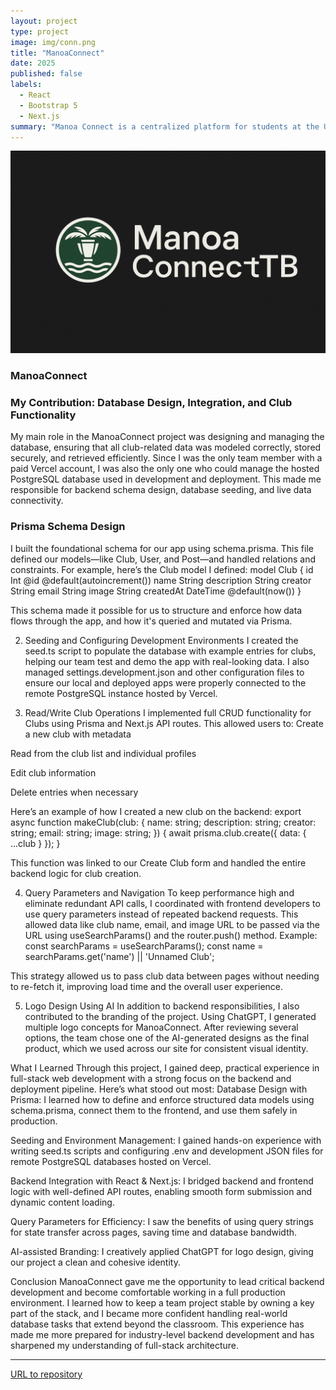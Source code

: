 ```yaml
---
layout: project
type: project
image: img/conn.png
title: "ManoaConnect"
date: 2025
published: false
labels:
  - React
  - Bootstrap 5
  - Next.js
summary: "Manoa Connect is a centralized platform for students at the University of Hawai‘i at Mānoa to explore clubs, connect with communities, and manage their campus involvement. The Club Hub system allows students to browse club profiles, view posts, and use dashboards to manage participation. Club leaders can create or manage club entries, while admins can remove inappropriate content."
---
```

<img width="600px" class="rounded float-start pe-4" src="../img/connect.png">

### ManoaConnect

### My Contribution: Database Design, Integration, and Club Functionality
My main role in the ManoaConnect project was designing and managing the database, ensuring that all club-related data was modeled correctly, stored securely, and retrieved efficiently. Since I was the only team member with a paid Vercel account, I was also the only one who could manage the hosted PostgreSQL database used in development and deployment. This made me responsible for backend schema design, database seeding, and live data connectivity.

### Prisma Schema Design
I built the foundational schema for our app using schema.prisma. This file defined our models—like Club, User, and Post—and handled relations and constraints. For example, here’s the Club model I defined:
model Club {
  id          Int      @id @default(autoincrement())
  name        String
  description String
  creator     String
  email       String
  image       String
  createdAt   DateTime @default(now())
}

This schema made it possible for us to structure and enforce how data flows through the app, and how it's queried and mutated via Prisma.

2. Seeding and Configuring Development Environments
I created the seed.ts script to populate the database with example entries for clubs, helping our team test and demo the app with real-looking data. I also managed settings.development.json and other configuration files to ensure our local and deployed apps were properly connected to the remote PostgreSQL instance hosted by Vercel.

3. Read/Write Club Operations
I implemented full CRUD functionality for Clubs using Prisma and Next.js API routes. This allowed users to:
Create a new club with metadata


Read from the club list and individual profiles


Edit club information


Delete entries when necessary


Here’s an example of how I created a new club on the backend:
export async function makeClub(club: {
  name: string;
  description: string;
  creator: string;
  email: string;
  image: string;
}) {
  await prisma.club.create({ data: { ...club } });
}

This function was linked to our Create Club form and handled the entire backend logic for club creation.

4. Query Parameters and Navigation
To keep performance high and eliminate redundant API calls, I coordinated with frontend developers to use query parameters instead of repeated backend requests. This allowed data like club name, email, and image URL to be passed via the URL using useSearchParams() and the router.push() method.
Example:
const searchParams = useSearchParams();
const name = searchParams.get('name') || 'Unnamed Club';

This strategy allowed us to pass club data between pages without needing to re-fetch it, improving load time and the overall user experience.

5. Logo Design Using AI
In addition to backend responsibilities, I also contributed to the branding of the project. Using ChatGPT, I generated multiple logo concepts for ManoaConnect. After reviewing several options, the team chose one of the AI-generated designs as the final product, which we used across our site for consistent visual identity.

What I Learned
Through this project, I gained deep, practical experience in full-stack web development with a strong focus on the backend and deployment pipeline. Here’s what stood out most:
Database Design with Prisma: I learned how to define and enforce structured data models using schema.prisma, connect them to the frontend, and use them safely in production.


Seeding and Environment Management: I gained hands-on experience with writing seed.ts scripts and configuring .env and development JSON files for remote PostgreSQL databases hosted on Vercel.


Backend Integration with React & Next.js: I bridged backend and frontend logic with well-defined API routes, enabling smooth form submission and dynamic content loading.


Query Parameters for Efficiency: I saw the benefits of using query strings for state transfer across pages, saving time and database bandwidth.


AI-assisted Branding: I creatively applied ChatGPT for logo design, giving our project a clean and cohesive identity.



Conclusion
ManoaConnect gave me the opportunity to lead critical backend development and become comfortable working in a full production environment. I learned how to keep a team project stable by owning a key part of the stack, and I became more confident handling real-world database tasks that extend beyond the classroom. This experience has made me more prepared for industry-level backend development and has sharpened my understanding of full-stack architecture.


---
[URL to repository](https://manoaconnecttb.github.io/)
